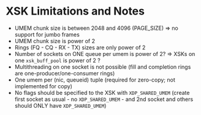 # XSK Limitations and Notes

- UMEM chunk size is between 2048 and 4096 (PAGE_SIZE) => no support for jumbo frames
- UMEM chunk size is power of 2
- Rings (FQ - CQ - RX - TX) sizes are only power of 2
- Number of sockets on ONE queue per umem is power of 2? => XSKs on one `xsk_buff_pool` is power of 2 ?
- Multithreading on one socket is not possible (fill and completion rings are one-producer/one-consumer rings)
- One umem per (nic, queueid) tuple (required for zero-copy; not implemented for copy)
- No flags should be specified to the XSK with `XDP_SHARED_UMEM` (create first socket as usual - no `XDP_SHARED_UMEM` - and 2nd socket and others should ONLY have `XDP_SHARED_UMEM`)
